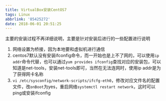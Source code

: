```yaml
---
title: VirtualBox安装CentOS7
tags: Linux
abbrlink: '85425272'
date: 2018-06-01 20:51:25
---
```



主要的安装过程不再详细说明，主要是针对安装后进行的一些配置进行说明

1. 网络设置为桥接，因为本地要和虚拟机进行通信
2. centos7默认没有安装ifconfig命令，而一开始也是上不了网的，可以使用`ip addr`命令代替，也可以通过`yum provides ifconfig`查找对应的安装包，可以知道是net-tools，安装net-tools即可，当然在无法连网时，使用ip addr是为了获得网卡名称
3. `vi /etc/sysconfig/network-scripts/ifcfg-eth0`，修改对应文件名的配置文件，改`onBoot`为yes，重启网络`systemctl restart network`，这时可以ping或安装ifconfig

<!--more-->
